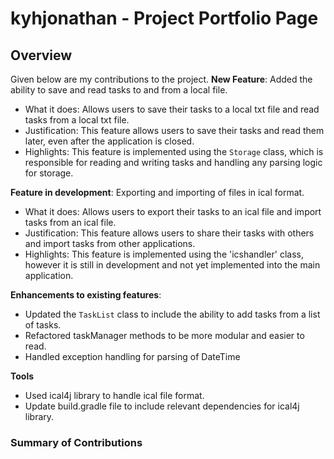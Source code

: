 # kyhjonathan - Project Portfolio Page

## Overview
Given below are my contributions to the project.
**New Feature**: Added the ability to save and read tasks to and from a local file.
* What it does: Allows users to save their tasks to a local txt file and read tasks from a local txt file.
* Justification: This feature allows users to save their tasks and read them later, even after the application is closed.
* Highlights: This feature is implemented using the `Storage` class, which is responsible for reading and writing tasks and handling any parsing logic for storage.

**Feature in development**: Exporting and importing of files in ical format.
* What it does: Allows users to export their tasks to an ical file and import tasks from an ical file.
* Justification: This feature allows users to share their tasks with others and import tasks from other applications.
* Highlights: This feature is implemented using the 'icshandler' class, however it is still in development and not yet implemented into the main application.

**Enhancements to existing features**:
* Updated the `TaskList` class to include the ability to add tasks from a list of tasks.
* Refactored taskManager methods to be more modular and easier to read.
* Handled exception handling for parsing of DateTime

**Tools**
* Used ical4j library to handle ical file format.
* Update build.gradle file to include relevant dependencies for ical4j library.

### Summary of Contributions
